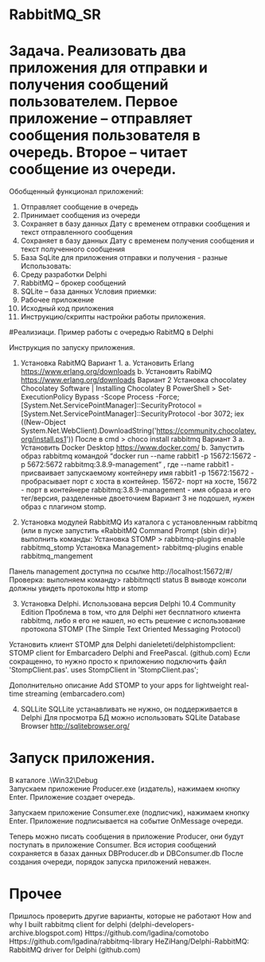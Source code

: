 # RabbitMQ_SR
# Задача. Реализовать два приложения для отправки и получения сообщений пользователем. Первое приложение – отправляет сообщения пользователя в очередь. Второе – читает сообщение из очереди.
Обобщенный функционал приложений:
1.	Отправляет сообщение в очередь
2.	Принимает сообщения из очереди
3.	Сохраняет в базу данных Дату с временем отправки сообщения и текст отправленного сообщения
4.	Сохраняет в базу данных Дату с временем получения сообщения и текст полученного сообщения
5.	База SqLite для приложения отправки и получения - разные
Использовать:
1.	Среду разработки Delphi
2.	RabbitMQ – брокер сообщений
3.	SQLite – база данных
Условия приемки:
1.	Рабочее приложение
2.	Исходный код приложения
3.	Инструкцию/скрипты настройки работы приложения.


#Реализиаци. Пример работы с очередью RabitMQ в Delphi

Инструкция по запуску приложения.
1.	Установка RabitMQ
Вариант 1.
a.	Установить Erlang https://www.erlang.org/downloads
b.	Установить RabiMQ https://www.erlang.org/downloads
Вариант 2
Установка chocolatey
Chocolatey Software | Installing Chocolatey
В PowerShell > Set-ExecutionPolicy Bypass -Scope Process -Force; [System.Net.ServicePointManager]::SecurityProtocol = [System.Net.ServicePointManager]::SecurityProtocol -bor 3072; iex ((New-Object System.Net.WebClient).DownloadString('https://community.chocolatey.org/install.ps1'))
После в cmd > choco install rabbitmq
Вариант 3
a.	Установить Docker Desktop https://www.docker.com/
b.	Запустить образ rabbitmq командой
“docker run --name rabbit1 -p 15672:15672 -p 5672:5672 rabbitmq:3.8.9-management”
, где
--name rabbit1 - присваивает запускаемому контейнеру имя rabbit1
-p 15672:15672 - пробрасывает порт с хоста в контейнер. 15672- порт на хосте, 15672 - порт в контейнере
rabbitmq:3.8.9-management - имя образа и его тег/версия, разделенные двоеточием
Вариант 3 не подошел, нужен образ с плагином stomp.

2.	Установка модулей RabbitMQ
Из каталога с установленным rabbitmq (или в пуске запустить «RabbitMQ Command Prompt (sbin dir)») выполнить команды:
Установка STOMP > rabbitmq-plugins enable rabbitmq_stomp
Установка Management> rabbitmq-plugins enable rabbitmq_mangement

Панель management доступна по ссылке http://localhost:15672/#/
Проверка: выполняем команду> rabbitmqctl status
В выводе консоли должны увидеть протоколы http и stomp 
 

3.	Установка Delphi. Использована версия Delphi 10.4 Community Edition 
Проблема в том, что для Delphi нет бесплатного клиента rabbitmq, либо я его не нашел, но есть решение с использование протокола STOMP (The Simple Text Oriented Messaging Protocol)

Установить клиент STOMP для Delphi 
danieleteti/delphistompclient: STOMP client for Embarcadero Delphi and FreePascal. (github.com)
Если сокращенно, то нужно просто к приложению подключить файл 'StompClient.pas'.
uses
StompClient in 'StompClient.pas'; 

Дополнительно описание
Add STOMP to your apps for lightweight real-time streaming (embarcadero.com)

4.	SQLLite 
SQLLite устанавливать не нужно, он поддерживается в Delphi
Для просмотра БД можно использовать SQLite Database Browser http://sqlitebrowser.org/

# Запуск приложения.
В каталоге  .\Win32\Debug\
Запускаем приложение Producer.exe (издатель), нажимаем кнопку Enter.
Приложение создает очередь.

Запускаем приложение Consumer.exe (подписчик), нажимаем кнопку Enter. Приложение подписывается на событие OnMessage очереди.

Теперь можно писать сообщения в приложение Producer, они будут поступать в приложение Consumer.
Вся история сообщений сохраняется в базах данных DBProducer.db и DBConsumer.db
После создания очереди, порядок запуска приложений неважен. 

# Прочее
Пришлось проверить другие варианты, которые не работают
How and why I built rabbitmq client for delphi (delphi-developers-archive.blogspot.com)
Https://github.com/lgadina/comotobo
Https://github.com/lgadina/rabbitmq-library
HeZiHang/Delphi-RabbitMQ: RabbitMQ driver for Delphi (github.com)
